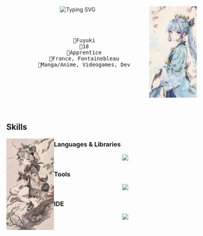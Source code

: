 <div align="center">
  <img src="./images/ayaka.png" width="25%" align="right">
  <picture>
    <source align="top" media="(prefers-color-scheme: dark)" srcset="https://readme-typing-svg.herokuapp.com?font=Fira+Code&pause=1000&color=D18FF7&multiline=true&random=false&width=435&center=true&lines=Hello%2C+I'm+Fuyuki+;Dev%2C+Anime+and+Genshin+enthusiast">
    <img align="top" src="https://readme-typing-svg.herokuapp.com?font=Fira+Code&pause=1000&color=B74FBD&center=true&multiline=true&random=false&width=435&lines=Hello%2C+I'm+Fuyuki+;Dev%2C+Anime+and+Genshin+enthusiast" alt="Typing SVG" />
  </picture>
  <br><br><br><br>
  <pre>
    🥀Fuyuki
    🥀18
    🥀Apprentice
    🥀France, Fontainebleau
    🥀Manga/Anime, Videogames, Dev
  </pre>
  <br><br><br><br><br>

</div>


## Skills
<img src="./images/sayu.png" width="25%" align="left">

### Languages & Libraries
<div align="center">
  <img src="https://skillicons.dev/icons?i=js,ts,svelte,python,lua,rust,kotlin,java,md">
</div>

### Tools
<div align="center">
  <img src="https://skillicons.dev/icons?i=git,github,nodejs,mysql">
</div>

### IDE
<div align="center">
  <img src="https://skillicons.dev/icons?i=vim,neovim,webstorm,androidstudio,vscode,robloxstudio">
</div>
